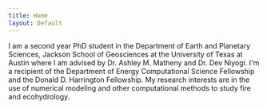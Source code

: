 ```yaml
---
title: Home
layout: Default
---
```


I am a second year PhD student in the Department of Earth and Planetary Sciences, Jackson School of Geosciences at the University of Texas at Austin where I am advised by Dr. Ashley M. Matheny and Dr. Dev Niyogi. I'm a recipient of the Department of Energy Computational Science Fellowship and the Donald D. Harrington Fellowship. My research interests are in the use of numerical modeling and other computational methods to study fire and ecohydrology.

